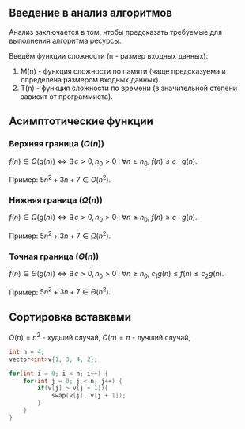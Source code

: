 ## Введение в анализ алгоритмов
Анализ заключается в том, чтобы предсказать требуемые для выполнения алгоритма ресурсы.

Введём функции сложности (n - размер входных данных):
1. M(n) - функция сложности по памяти (чаще предсказуема и определена размером входных данных).
2. T(n) - функция сложности по времени (в значительной степени зависит от программиста).
## Асимптотические функции
### Верхняя граница ($O(n)$)
$f(n) \in O(g(n)) \Leftrightarrow \exists \, c > 0, n_0 > 0 \; : \; \forall n \geq n_0, \; f(n) \leq c \cdot g(n).$

Пример: $5n^2 + 3n + 7 \in O(n^2)$.
### Нижняя граница ($\Omega(n)$)
$f(n) \in \Omega(g(n)) \Leftrightarrow \exists \, c > 0, n_0 > 0 \; : \; \forall n \geq n_0, \; f(n) \geq c \cdot g(n).$

Пример: $5n^2 + 3n + 7 \in \Omega(n^2)$.
### Точная граница ($\Theta(n)$)
$f(n) \in \Theta(g(n)) \Leftrightarrow \exists \, c > 0, n_0 > 0 \; : \; \forall n \geq n_0, \; c_{1}g(n)\leq f(n) \leq c_{2}g(n).$

Пример: $5n^2 + 3n + 7 \in \Theta(n^2).$
## Сортировка вставками
$O(n)=n ^ 2$ - худший случай,
$O(n)=n$ - лучший случай,
```cpp
int n = 4;  
vector<int>v{1, 3, 4, 2};

for(int i = 0; i < n; i++) {  
    for(int j = 0; j < n; j++) {  
        if(v[j] > v[j + 1]){  
            swap(v[j], v[j + 1]);  
        }  
    }  
}
```
